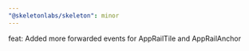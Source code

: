```yaml
---
"@skeletonlabs/skeleton": minor
---
```


feat: Added more forwarded events for AppRailTile and AppRailAnchor
